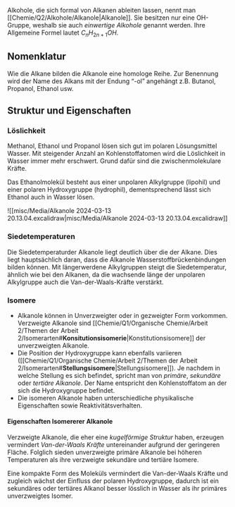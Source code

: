 Alkohole, die sich formal von Alkanen ableiten lassen, nennt man [[Chemie/Q2/Alkohole/Alkanole|Alkanole]]. Sie besitzen nur eine OH-Gruppe, weshalb sie auch *einwertige Alkohole* genannt werden. 
Ihre Allgemeine Formel lautet $C_{n}H_{2n+1}OH$.
## Nomenklatur 

Wie die Alkane bilden die Alkanole eine homologe Reihe. Zur Benennung wird der Name des Alkans mit der Endung “-ol” angehängt z.B. Butanol, Propanol, Ethanol usw.

## Struktur und Eigenschaften

### Löslichkeit 
Methanol, Ethanol und Propanol lösen sich gut im polaren Lösungsmittel Wasser. 
Mit steigender Anzahl an Kohlenstoffatomen wird die Löslichkeit in Wasser immer mehr erschwert. 
Grund dafür sind die zwischenmolekulare Kräfte. 

Das Ethanolmolekül  besteht aus einer unpolaren Alkylgruppe (lipohil) und einer polaren Hydroxygruppe (hydrophil), dementsprechend lässt sich Ethanol auch in Wasser lösen. 

![[misc/Media/Alkanole 2024-03-13 20.13.04.excalidraw|misc/Media/Alkanole 2024-03-13 20.13.04.excalidraw]]

### Siedetemperaturen 
Die Siedetemperaturder Alkanole liegt deutlich über die der Alkane. Dies liegt hauptsächlich daran, dass die Alkanole Wasserstoffbrückenbindungen bilden können. Mit längerwerdene Alkylgruppen steigt die Siedetemperatur, ähnlich wie bei den Alkanen, da die wachsende länge der unpolaren Alkylgruppe auch die Van-der-Waals-Kräfte verstärkt.


### Isomere 
- Alkanole können in Unverzweigter oder in gezweigter Form vorkommen. Verzweigte Alkanole sind [[Chemie/Q1/Organische Chemie/Arbeit 2/Themen der Arbeit 2/Isomerarten#**Konsitutionsisomerie**|Konstitutionsisomere]] der unverzweigten Alkanole. 
- Die Position der Hydroxygruppe kann ebenfalls variieren ([[Chemie/Q1/Organische Chemie/Arbeit 2/Themen der Arbeit 2/Isomerarten#**Stellungsisomere**|Stellungsisomere]]). Je nachdem in welche Stellung es sich befindet, spricht man von *primäre*, *sekundäre* oder *tertiäre Alkanole*. Der Name entspricht den Kohlenstoffatom an der sich die Hydroxygruppe befindet. 
- Die isomeren Alkanole haben unterschiedliche physikalische Eigenschaften sowie Reaktivitätsverhalten. 

#### Eigenschaften Isomererer Alkanole 
Verzweigte Alkanole, die eher eine *kugelförmige Struktur* haben, erzeugen vermindert *Van-der-Waals Kräfte* untereinander aufgrund der geringeren Fläche. Folglich sieden unverzweigte primäre Alkanole bei höheren Temperaturen als ihre verzweigte sekundäre und tertiäre Isomere. 

Eine kompakte Form des Moleküls vermindert die Van-der-Waals Kräfte und zugleich wächst der Einfluss der polaren Hydroxygruppe, dadurch ist ein sekundäres oder tertiäres Alkanol besser lösslich in Wasser als ihr primäres unverzweigtes Isomer. 

